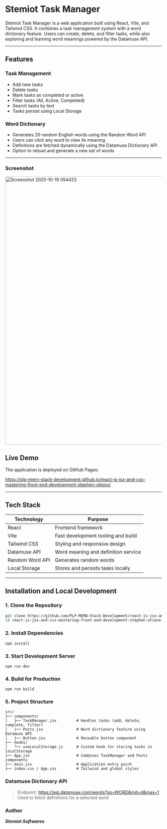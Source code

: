 # Stemiot Task Manager

Stemiot Task Manager is a web application built using React, Vite, and Tailwind CSS. It combines a task management system with a word dictionary feature. Users can create, delete, and filter tasks, while also exploring and learning word meanings powered by the Datamuse API.

---

## Features

### Task Management
- Add new tasks
- Delete tasks
- Mark tasks as completed or active
- Filter tasks (All, Active, Completed)
- Search tasks by text
- Tasks persist using Local Storage

### Word Dictionary
- Generates 20 random English words using the Random Word API
- Users can click any word to view its meaning
- Definitions are fetched dynamically using the Datamuse Dictionary API
- Option to reload and generate a new set of words

---

### Screenshot
<img width="1846" height="860" alt="Screenshot 2025-10-19 054423" src="https://github.com/user-attachments/assets/8deb5d76-e838-40d1-b557-61cd4d493dd9" />


## Live Demo

The application is deployed on GitHub Pages:

https://plp-mern-stack-development.github.io/react-js-jsx-and-css-mastering-front-end-development-stephen-otieno/

---

## Tech Stack

| Technology      | Purpose                               |
|------------------|----------------------------------------|
| React            | Frontend framework                    |
| Vite             | Fast development tooling and build    |
| Tailwind CSS     | Styling and responsive design         |
| Datamuse API     | Word meaning and definition service   |
| Random Word API  | Generates random words                |
| Local Storage    | Stores and persists tasks locally     |

---

## Installation and Local Development

### 1. Clone the Repository
```bash
git clone https://github.com/PLP-MERN-Stack-Development/react-js-jsx-and-css-mastering-front-end-development-stephen-otieno.git
cd react-js-jsx-and-css-mastering-front-end-development-stephen-otieno
```

### 2. Install Dependencies
```
npm install
```

### 3. Start Development Server
```
npm run dev
```

### 4. Build for  Production
```
npm run build
```
### 5. Project Structure
```
src/
├── components/
│   ├── TaskManager.jsx         # Handles tasks (add, delete, complete, filter)
│   ├── Posts.jsx               # Word dictionary feature using Datamuse API
│   ├── Button.jsx              # Reusable button component
├── hooks/
│   └── useLocalStorage.js      # Custom hook for storing tasks in localStorage
├── App.jsx                     # Combines TaskManager and Posts components
├── main.jsx                    # Application entry point
├── index.css / App.css         # Tailwind and global styles
```

### Datamuse Dictionary API
> Endpoint: https://api.datamuse.com/words?sp=WORD&md=d&max=1
> Used to fetch definitions for a selected word

### Author
***Stemiot Softwares***


